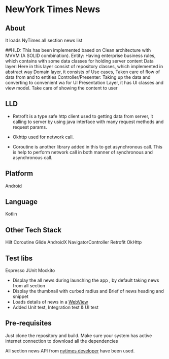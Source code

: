 # NewYork Times News

## About

It loads NyTimes all section news list 

##HLD: 
This has been implemented based on Clean architecture with MVVM (A SOLID combination). 
Entity: Having enterprise business rules, which contains with some data classes for holding server content
Data layer: Here in this layer consist of repository classes, which implemented in abstract way
Domain layer, it consists of Use cases, Taken care of flow of data from and to entities 
Controller/Presenter: Taking up the data and converting to convenient wa for UI 
Presentation Layer, it has UI classes and view model. Take care of showing the content to user

## LLD

- Retrofit is a type safe http client used to getting data from server, it calling to server by
  using java interface with many request methods and request params.

- Okhttp used for network call.
- Coroutine is another library added in this to get asynchronous call. This is help to perform
  network call in both manner of synchronous and asynchronous call.

## Platform

Android

## Language

Kotlin

## Other Tech Stack

Hilt Coroutine Glide AndroidX NavigatorController Retrofit OkHttp

## Test libs

Espresso JUnit Mockito

- Display the all news during launching the app , by default taking news from all section
- Display the thumbnail with curbed radius and Brief of news heading and snippet
- Loads details of news in a [WebView](https://developer.android.com/guide/webapps/webview)
- Added Unit test, Integration test & UI test

## Pre-requisites

Just clone the repository and build. Make sure your system has active internet connection to
download all the dependencies

All section news API
from [nytimes developer](https://api.nytimes.com/svc/mostpopular/v2/mostviewed/all-sections/7.json?api-key=5763846de30d489aa867f0711e2b031c)
have been used.
